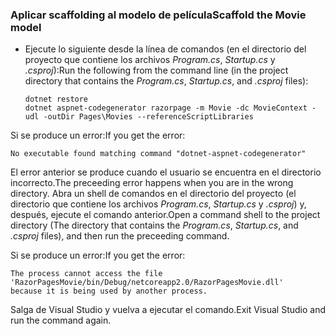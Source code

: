 <a name="scaffold"></a>
### <a name="scaffold-the-movie-model"></a><span data-ttu-id="aa662-101">Aplicar scaffolding al modelo de película</span><span class="sxs-lookup"><span data-stu-id="aa662-101">Scaffold the Movie model</span></span>

* <span data-ttu-id="aa662-102">Ejecute lo siguiente desde la línea de comandos (en el directorio del proyecto que contiene los archivos *Program.cs*, *Startup.cs* y *.csproj*):</span><span class="sxs-lookup"><span data-stu-id="aa662-102">Run the following from the command line (in the project directory that contains the *Program.cs*, *Startup.cs*, and *.csproj* files):</span></span>

  ```console
  dotnet restore
  dotnet aspnet-codegenerator razorpage -m Movie -dc MovieContext -udl -outDir Pages\Movies --referenceScriptLibraries
  ```

<span data-ttu-id="aa662-103">Si se produce un error:</span><span class="sxs-lookup"><span data-stu-id="aa662-103">If you get the error:</span></span>
  ```
No executable found matching command "dotnet-aspnet-codegenerator"
  ```

<span data-ttu-id="aa662-104">El error anterior se produce cuando el usuario se encuentra en el directorio incorrecto.</span><span class="sxs-lookup"><span data-stu-id="aa662-104">The preceeding error happens when you are in the wrong directory.</span></span> <span data-ttu-id="aa662-105">Abra un shell de comandos en el directorio del proyecto (el directorio que contiene los archivos *Program.cs*, *Startup.cs* y *.csproj*) y, después, ejecute el comando anterior.</span><span class="sxs-lookup"><span data-stu-id="aa662-105">Open a command shell to the project directory (The directory that contains the *Program.cs*, *Startup.cs*, and *.csproj* files), and then run the preceeding command.</span></span>

<span data-ttu-id="aa662-106">Si se produce un error:</span><span class="sxs-lookup"><span data-stu-id="aa662-106">If you get the error:</span></span>
  ```
  The process cannot access the file 
 'RazorPagesMovie/bin/Debug/netcoreapp2.0/RazorPagesMovie.dll' 
  because it is being used by another process.
  ```

<span data-ttu-id="aa662-107">Salga de Visual Studio y vuelva a ejecutar el comando.</span><span class="sxs-lookup"><span data-stu-id="aa662-107">Exit Visual Studio and run the command again.</span></span>

